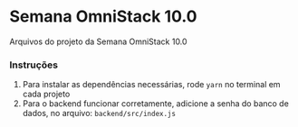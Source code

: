 # Semana OmniStack 10.0
  Arquivos do projeto da Semana OmniStack 10.0
 
### Instruções
  1. Para instalar as dependências necessárias, rode `yarn` no terminal em cada projeto
  2. Para o backend funcionar corretamente, adicione a senha do banco de dados, no arquivo: `backend/src/index.js`
